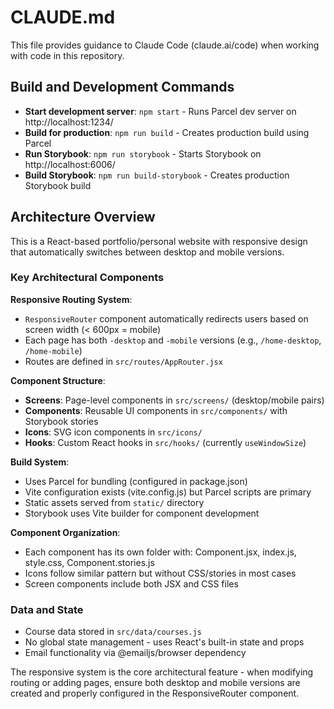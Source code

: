 # CLAUDE.md

This file provides guidance to Claude Code (claude.ai/code) when working with code in this repository.

## Build and Development Commands

- **Start development server**: `npm start` - Runs Parcel dev server on http://localhost:1234/
- **Build for production**: `npm run build` - Creates production build using Parcel
- **Run Storybook**: `npm run storybook` - Starts Storybook on http://localhost:6006/
- **Build Storybook**: `npm run build-storybook` - Creates production Storybook build

## Architecture Overview

This is a React-based portfolio/personal website with responsive design that automatically switches between desktop and mobile versions.

### Key Architectural Components

**Responsive Routing System**: 
- `ResponsiveRouter` component automatically redirects users based on screen width (< 600px = mobile)
- Each page has both `-desktop` and `-mobile` versions (e.g., `/home-desktop`, `/home-mobile`)
- Routes are defined in `src/routes/AppRouter.jsx`

**Component Structure**:
- **Screens**: Page-level components in `src/screens/` (desktop/mobile pairs)
- **Components**: Reusable UI components in `src/components/` with Storybook stories
- **Icons**: SVG icon components in `src/icons/`
- **Hooks**: Custom React hooks in `src/hooks/` (currently `useWindowSize`)

**Build System**:
- Uses Parcel for bundling (configured in package.json)
- Vite configuration exists (vite.config.js) but Parcel scripts are primary
- Static assets served from `static/` directory
- Storybook uses Vite builder for component development

**Component Organization**:
- Each component has its own folder with: Component.jsx, index.js, style.css, Component.stories.js
- Icons follow similar pattern but without CSS/stories in most cases
- Screen components include both JSX and CSS files

### Data and State
- Course data stored in `src/data/courses.js`
- No global state management - uses React's built-in state and props
- Email functionality via @emailjs/browser dependency

The responsive system is the core architectural feature - when modifying routing or adding pages, ensure both desktop and mobile versions are created and properly configured in the ResponsiveRouter component.